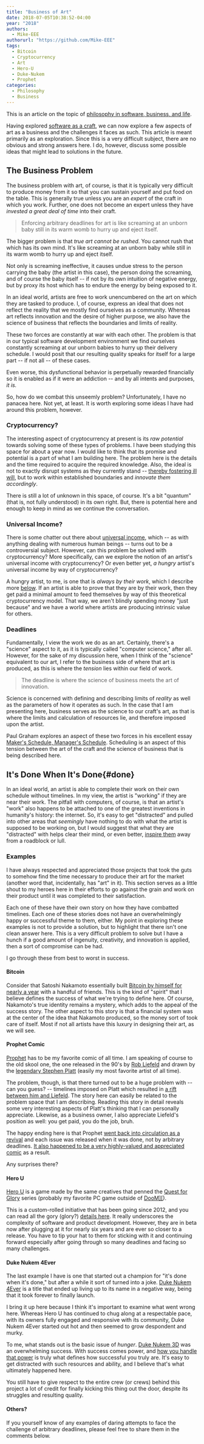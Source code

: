 ```yaml
---
title: "Business of Art"
date: 2018-07-05T10:38:52-04:00
year: "2018"
authors:
  - Mike-EEE
authorurl: "https://github.com/Mike-EEE"
tags:
  - Bitcoin
  - Cryptocurrency
  - Art
  - Hero-U
  - Duke-Nukem
  - Prophet
categories:
  - Philosophy
  - Business
---
```


This is an article on the topic of [philosophy in software, business, and life](/2018/07/philosophy).

Having explored [software as a craft](/2018/07/software-as-a-craft/), we can now explore a few aspects of art as a business and the challenges it faces as such.  This article is meant primarily as an exploration.  Since this is a very difficult subject, there are no obvious and strong answers here.  I do, however, discuss some possible ideas that might lead to solutions in the future.

## The Business Problem

The business problem with art, of course, is that it is typically very difficult to produce money from it so that you can sustain yourself and put food on the table.  This is generally true unless you are an *expert* of the craft in which you work.  Further, one does not become an expert unless they have *invested a great deal of time* into their craft.

> Enforcing arbitrary deadlines for art is like screaming at an unborn baby still in its warm womb to hurry up and eject itself.

The bigger problem is that *true art cannot be rushed*.  You cannot rush that which has its own mind.  It's like screaming at an unborn baby while still in its warm womb to hurry up and eject itself.

Not only is screaming ineffective, it causes undue stress to the person carrying the baby (the artist in this case), the person doing the screaming, and of course the baby itself -- if not by its own intuition of negative energy, but by proxy its host which has to endure the energy by being exposed to it.

In an ideal world, artists are free to work unencumbered on the art on which they are tasked to produce. I, of course, express an ideal that does not reflect the reality that we mostly find ourselves as a community.  Whereas art reflects innovation and the desire of higher purpose, we also have the science of business that reflects the boundaries and limits of reality.  

These two forces are constantly at war with each other.  The problem is that in our typical software development environment we find ourselves constantly screaming at our unborn babies to hurry up their delivery schedule.  I would posit that our resulting quality speaks for itself for a large part -- if not all -- of these cases.

Even worse, this dysfunctional behavior is perpetually rewarded financially so it is enabled as if it were an addiction -- and by all intents and purposes, *it is.*

So, how do we combat this unseemly problem?  Unfortunately, I have no panacea here.  Not yet, at least.  It is worth exploring some ideas I have had around this problem, however.

### Cryptocurrency?

The interesting aspect of cryptocurrency at present is its *raw potential* towards solving some of these types of problems.  I have been studying this space for about a year now.  I would like to think that its promise and potential is a part of what I am building here.  The problem here is the details and the time required to acquire the required knowledge.  Also, the ideal is not to exactly disrupt systems as they currently stand -- [thereby fostering ill will](/2018/06/hello-world-welcome-to-super.net-blog-dawg/#even-when-you-re-right-you-can-be-wrong), but to work within established boundaries and *innovate them accordingly*.

There is still a lot of unknown in this space, of course.  It's a bit "quantum" (that is, not fully understood) in its own right.  But, there is potential here and enough to keep in mind as we continue the conversation.

### Universal Income?

There is some chatter out there about [universal income](https://en.wikipedia.org/wiki/Basic_income), which -- as with anything dealing with numerous human beings -- turns out to be a controversial subject.  However, can this problem be solved with cryptocurrency?  More specifically, can we explore the notion of an artist's universal income with cryptocurrency? Or even better yet, *a hungry* artist's universal income by way of cryptocurrency?  

A hungry artist, to me, is one that is *always by their work*, which I describe more [below](#done).  If an artist is able to prove that they are by their work, then they get paid a minimal amount to feed themselves by way of this theoretical cryptocurrency model.  That way, we aren't blindly spending money "just because" and we have a world where artists are producing intrinsic value for others.

### Deadlines

Fundamentally, I view the work we do as an art.  Certainly, there's a "science" aspect to it, as it is typically called "computer science," after all.  However, for the sake of my discussion here, when I think of the "science" equivalent to our art, I refer to the business side of where that art is produced, as this is where the *tension* lies within our field of work.

> The deadline is where the science of business meets the art of innovation.

Science is concerned with defining and describing limits of *reality* as well as the parameters of how it operates as such.  In the case that I am presenting here, business serves as the science to our craft's art, as that is where the limits and calculation of resources lie, and therefore imposed upon the artist.  

Paul Graham explores an aspect of these two forces in his excellent essay [Maker's Schedule, Manager's Schedule](http://www.paulgraham.com/makersschedule.html).  Scheduling is an aspect of this tension between the art of the craft and the science of business that is being described here.

## It's Done When It's Done{#done}

In an ideal world, an artist is able to complete their work on their own schedule without timelines.  In my view, the artist is "working" if they are near their work.  The pitfall with computers, of course, is that an artist's "work" also happens to be attached to one of the greatest inventions in humanity's history: the internet.  So, it's easy to get "distracted" and pulled into other areas that *seemingly* have nothing to do with what the artist is supposed to be working on, but I would suggest that what they are "distracted" with helps clear their mind, or even better, [inspire them](https://en.wikipedia.org/wiki/Muses) away from a roadblock or lull.

### Examples

I have always respected and appreciated those projects that took the guts to somehow find the time necessary to produce their art for the market (another word that, incidentally, has "art" in it).  This section serves as a little shout to my heroes here in their efforts to go against the grain and work on their product until it was completed to their satisfaction.

Each one of these have their own story on how they have combatted timelines.  Each one of these stories does not have an overwhelmingly happy or successful theme to them, either.  My point in exploring these examples is not to provide a solution, but to highlight that there isn't one clean answer here.  This is a very difficult problem to solve but I have a hunch if a good amount of ingenuity, creativity, and innovation is applied, then a sort of compromise can be had.

I go through these from best to worst in success.

#### Bitcoin

Consider that Satoshi Nakamoto essentially built [Bitcoin by himself for nearly a year](http://nakamotofamilyfoundation.org/duality.pdf) with a handful of friends.  This is the kind of "spirit" that I believe defines the success of what we're trying to define here.  Of course, Nakamoto's true identity remains a mystery, which adds to the appeal of the success story.  The other aspect to this story is that a financial system was at the center of the idea that Nakamoto produced, so the money sort of took care of itself.  Most if not all artists have this luxury in designing their art, as we will see.

#### Prophet Comic

[Prophet](https://en.wikipedia.org/wiki/Prophet_(comics)) has to be my favorite comic of all time.  I am speaking of course to the old skool one, the one released in the 90's by [Rob Liefeld](https://en.wikipedia.org/wiki/Rob_Liefeld) and drawn by the [legendary Stephen Platt](http://www.ossem.com/sketches/names/) (easily my most favorite artist of all time).

The problem, though, is that there turned out to be a huge problem with -- can you guess? -- timelines imposed on Platt which resulted in [a rift between him and Liefeld](https://www.bleedingcool.com/2014/01/20/fanboy-rampage-rob-liefeld-vs-stephen-platt/).  The story here can easily be related to the problem space that I am describing.  Reading this story in detail reveals some very interesting aspects of Platt's thinking that I can personally appreciate.  Likewise, as a business owner, I also appreciate Liefeld's position as well: you get paid, you do the job, bruh.

The happy ending here is that Prophet [went back into circulation as a revival](https://en.wikipedia.org/wiki/Prophet_(comics)#Image_revival_(2012)) and each issue was released when it was done, not by arbitrary deadlines.  [It also happened to be a very highly-valued and appreciated comic](https://www.pastemagazine.com/articles/2016/01/10-reasons-why-brandon-grahams-prophet-is-the-best.html) as a result.

Any surprises there?

#### Hero U

[Hero U](http://hero-u.com/hero-u-donations/kickstarter/) is a game made by the same creatives that penned the [Quest for Glory](https://en.wikipedia.org/wiki/Quest_for_Glory) series (probably my favorite PC game outside of [DooM\]\[](https://en.wikipedia.org/wiki/Doom_II)).

This is a custom-rolled initiative that has been going since 2012, and you can read all the gory (glory?) [details here](https://www.kickstarter.com/projects/transolargames/hero-u-rogue-to-redemption/updates).  It really underscores the complexity of software and product development.  However, they are in beta now after plugging at it for nearly six years and are ever so closer to a release.  You have to tip your hat to them for sticking with it and continuing forward especially after going through so many deadlines and facing so many challenges.

#### Duke Nukem 4Ever

The last example I have is one that started out a champion for "it's done when it's done," but after a while it sort of turned into a joke.  [Duke Nukem 4Ever](https://en.wikipedia.org/wiki/Duke_Nukem_Forever#Development) is a title that ended up living up to its name in a negative way, being that it took forever to finally launch. 

I bring it up here because I think it's important to examine what went wrong here.  Whereas Hero U has continued to chug along at a respectable pace, with its owners fully engaged and responsive with its community, Duke Nukem 4Ever started out hot and then seemed to grow despondent and murky.

To me, what stands out is the basic issue of *hunger*.  [Duke Nukem 3D](https://en.wikipedia.org/wiki/Duke_Nukem_3D) was an overwhelming success.  With success comes power, and [how you handle that power](/2018/06/hello-world-welcome-to-super.net-blog-dawg/#it-s-not-how-you-win-but-how-you-lose) is truly what defines how successful you truly are.  It's easy to get distracted with such resources and ability, and I believe that's what ultimately happened here.

You still have to give respect to the entire crew (or crews) behind this project a lot of credit for finally kicking this thing out the door, despite its struggles and resulting quality.

#### Others?

If you yourself know of any examples of daring attempts to face the challenge of arbitrary deadlines,  please feel free to share them in the comments below.